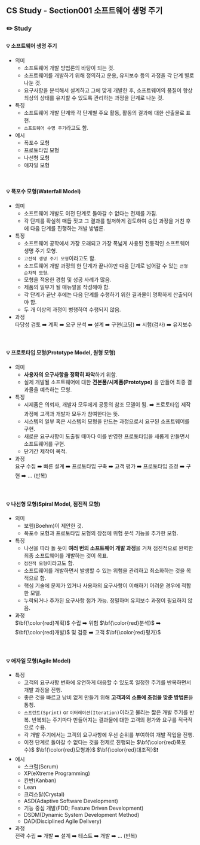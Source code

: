 ## CS Study - Section001 소프트웨어 생명 주기
### ✏️ Study
#### 💡 소프트웨어 생명 주기
- 의미
  - 소프트웨어 개발 방법론의 바탕이 되는 것.
  - 소프트웨어를 개발하기 위해 정의하고 운용, 유지보수 등의 과정을 각 단계 별로 나눈 것.
  - 요구사항을 분석해서 설계하고 그에 맞게 개발한 후, 소프트웨어의 품질이 항상 최상의 상태를 유지할 수 있도록 관리하는 과정을 단계로 나눈 것.
- 특징
  - 소프트웨어 개발 단계와 각 단계별 주요 활동, 활동의 결과에 대한 산출물로 표현.
  - `소프트웨어 수명 주기`라고도 함.
- 예시
  - 폭포수 모형
  - 프로토타입 모형
  - 나선형 모형
  - 애자일 모형
<br>

#### 💡 폭포수 모형(Waterfall Model)
- 의미
  - 소프트웨어 개발도 이전 단계로 돌아갈 수 없다는 전제를 가짐.
  - 각 단계를 확실히 매듭 짓고 그 결과를 철저하게 검토하여 승인 과정을 거친 후에 다음 단계를 진행하는 개발 방법론.
- 특징
  - 소프트웨어 공학에서 가장 오래되고 가장 폭넓게 사용된 전통적인 소프트웨어 생명 주기 모형.
  - `고전적 생명 주기 모형`이라고도 함.
  - 소프트웨어 개발 과정의 한 단계가 끝나야만 다음 단계로 넘어갈 수 있는 `선형 순차적 모형`.
  - 모형을 적용한 경험 및 성공 사례가 많음.
  - 제품의 일부가 될 매뉴얼을 작성해야 함.
  - 각 단계가 끝난 후에는 다음 단계를 수행하기 위한 결과물이 명확하게 산출되어야 함.
  - 두 개 이상의 과정이 병행하여 수행되지 않음.
- 과정<br>
  타당성 검토 ➡️ 계획 ➡️ 요구 분석 ➡️ 설계 ➡️ 구현(코딩) ➡️ 시험(검사) ➡️ 유지보수
<br>

#### 💡 프로토타입 모형(Prototype Model, 원형 모형)
- 의미
  - **사용자의 요구사항을 정확히 파악**하기 위함.
  - 실제 개발될 소프트웨어에 대한 **견본품/시제품(Prototype)** 을 만들어 최종 결과물을 예측하는 모형.
- 특징
  - 시제품은 의뢰자, 개발자 모두에게 공동의 참조 모델이 됨. ➡️ 프로토타입 제작 과정에 고객과 개발자 모두가 참여한다는 뜻.
  - 시스템의 일부 혹은 시스템의 모형을 만드는 과정으로서 요구된 소프트웨어를 구현.
  - 새로운 요구사항이 도출될 때마다 이를 반영한 프로토타입을 새롭게 만들면서 소프트웨어를 구현.
  - 단기간 제작이 목적.
- 과정<br>
  요구 수집 ➡️ 빠른 설계 ➡️ 프로토타입 구축 ➡️ 고객 평가 ➡️ 프로토타입 조정 ➡️ 구현 ➡️ ... (반복)
<br>

#### 💡 나선형 모형(Spiral Model, 점진적 모형)
- 의미
  - 보헴(Boehm)이 제안한 것.
  - 폭포수 모형과 프로토타입 모형의 장점에 위험 분석 기능을 추가한 모형.
- 특징
  - 나선을 따라 돌 듯이 **여러 번의 소프트웨어 개발 과정**을 거쳐 점진적으로 완벽한 최종 소프트웨어를 개발하는 것이 목표.
  - `점진적 모형`이라고도 함.
  - 소프트웨어를 개발하면서 발생할 수 있는 위험을 관리하고 최소화하는 것을 목적으로 함.
  - 핵심 기술에 문제가 있거나 사용자의 요구사항이 이해하기 어려운 경우에 적합한 모델.
  - 누락되거나 추가된 요구사항 첨가 가능. 정밀하며 유지보수 과정이 필요하지 않음.
- 과정<br>
  <span>$\bf{\color{red}계획}$</span> 수립 ➡️ 위험 <span>$\bf{\color{red}분석}$</span> ➡️ <span>$\bf{\color{red}개발}$</span> 및 검증 ➡️ 고객 <span>$\bf{\color{red}평가}$</span>
<br>

#### 💡 애자일 모형(Agile Model)
- 특징
  - 고객의 요구사항 변화에 유연하게 대응할 수 있도록 일정한 주기를 반복하면서 개발 과정을 진행.
  - 좋은 것을 빠르고 낭비 없게 만들기 위해 **고객과의 소통에 초점을 맞춘 방법론**을 통칭.
  - `스프린트(Sprint)` or `이터레이션(Iteration)`이라고 불리는 짧은 개발 주기를 반복. 반복되는 주기마다 만들어지는 결과물에 대한 고객의 평가와 요구를 적극적으로 수용.
  - 각 개발 주기에서는 고객의 요구사항에 우선 순위를 부여하여 개발 작업을 진행.
  - 이전 단계로 돌아갈 수 없다는 것을 전제로 진행되는 <span>$\bf{\color{red}폭포수}$</span> <span>$\bf{\color{red}모형과}$</span> <span>$\bf{\color{red}대조적}$</span>❗️
- 예시
  - 스크럼(Scrum)
  - XP(eXtreme Programming)
  - 칸반(Kanban)
  - Lean
  - 크리스탈(Crystal)
  - ASD(Adaptive Software Development)
  - 기능 중심 개발(FDD; Feature Driven Development)
  - DSDM(Dynamic System Development Method)
  - DAD(Disciplined Agile Delivery)
- 과정<br>
  전략 수립 ➡️ 개발 ➡️ 설계 ➡️ 테스트 ➡️ 개발 ➡️ ... (반복)
<br>
